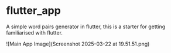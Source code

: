 # flutter_app

A simple word pairs generator in flutter, this is a starter for
getting familiarised with flutter.

![Main App Image](Screenshot 2025-03-22 at 19.51.51.png)